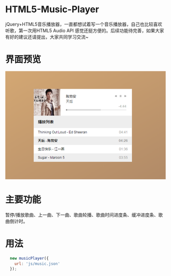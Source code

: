 # HTML5-Music-Player
jQuery+HTML5音乐播放器，一直都想试着写一个音乐播放器，自己也比较喜欢听歌，第一次用HTML5 Audio API 感觉还挺方便的。后续功能待完善，如果大家有好的建议还请提出，大家共同学习交流~

# 界面预览
![界面截图](https://raw.githubusercontent.com/yuuk/HTML5-Music-Player/master/dist/images/screenshot.png)

# 主要功能
暂停/播放歌曲、上一曲、下一曲、歌曲轮播、歌曲时间进度条、缓冲进度条、歌曲倒计时。

# 用法
```javascript
  new musicPlayer({
    url: 'js/music.json'
  });
```
